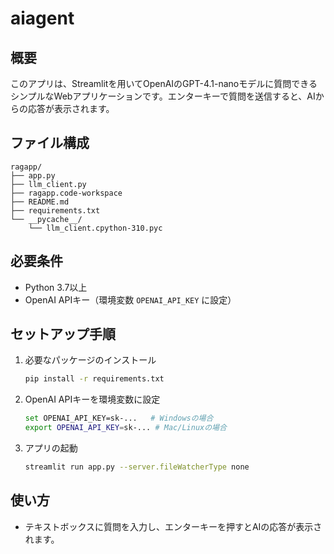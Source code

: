 # aiagent

## 概要
このアプリは、Streamlitを用いてOpenAIのGPT-4.1-nanoモデルに質問できるシンプルなWebアプリケーションです。エンターキーで質問を送信すると、AIからの応答が表示されます。

## ファイル構成
```
ragapp/
├── app.py
├── llm_client.py
├── ragapp.code-workspace
├── README.md
├── requirements.txt
└── __pycache__/
    └── llm_client.cpython-310.pyc
```

## 必要条件
- Python 3.7以上
- OpenAI APIキー（環境変数 `OPENAI_API_KEY` に設定）

## セットアップ手順
1. 必要なパッケージのインストール
   ```bash
   pip install -r requirements.txt
   ```
2. OpenAI APIキーを環境変数に設定
   ```bash
   set OPENAI_API_KEY=sk-...   # Windowsの場合
   export OPENAI_API_KEY=sk-... # Mac/Linuxの場合
   ```
3. アプリの起動
   ```bash
   streamlit run app.py --server.fileWatcherType none
   ```

## 使い方
- テキストボックスに質問を入力し、エンターキーを押すとAIの応答が表示されます。
